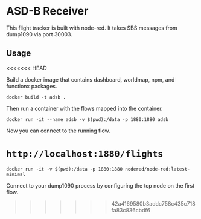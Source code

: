 # ASD-B Receiver

This flight tracker is built with node-red. It takes SBS messages from dump1090 via
port 30003.

## Usage
<<<<<<< HEAD

Build a docker image that contains dashboard, worldmap, npm, and functionx packages.

`docker build -t adsb .`

Then run a container with the flows mapped into the container.

`docker run -it --name adsb -v $(pwd):/data -p 1880:1880 adsb`

Now you can connect to the running flow.

`http://localhost:1880/flights`
=======
`docker run -it -v $(pwd):/data -p 1880:1880 nodered/node-red:latest-minimal`

Connect to your dump1090 process by configuring the tcp node on the first flow.
>>>>>>> 42a4169580b3addc758c435c718fa83c836cbdf6
